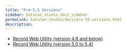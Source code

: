 ```yaml
---
title: "Pre-5.5 Versions" 
sidebar: katalon_studio_docs_sidebar
permalink: katalon-studio/docs/pre-55-versions.html 
description: 
---
```

*   [Record Web Utility (version 4.8 and below)](/pages/viewpage.action?pageId=3179014)
*   [Record Web Utility (version 5.0 to 5.4)](/pages/viewpage.action?pageId=5118055)